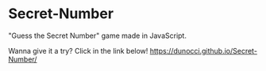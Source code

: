 # Secret-Number
"Guess the Secret Number" game made in JavaScript.

Wanna give it a try? Click in the link below!
https://dunocci.github.io/Secret-Number/
